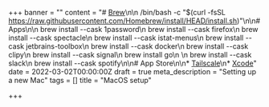 +++
banner = ""
content = "# [Brew](https://brew.sh/)\n\n    /bin/bash -c \"$(curl -fsSL https://raw.githubusercontent.com/Homebrew/install/HEAD/install.sh)\"\n\n# Apps\n\n    brew install --cask 1password\n    brew install --cask firefox\n    brew install --cask spectacle\n    brew install --cask istat-menus\n    brew install --cask jetbrains-toolbox\n    brew install --cask docker\n    brew install --cask clipy\n    brew install --cask signal\n    brew install go\n    \n    brew install --cask slack\n    brew install --cask spotify\n\n# App Store\n\n* [Tailscale](https://apps.apple.com/gb/app/tailscale/id1475387142?mt=12)\n* [Xcode](https://apps.apple.com/gb/app/xcode/id497799835?mt=12)"
date = 2022-03-02T00:00:00Z
draft = true
meta_description = "Setting up a new Mac"
tags = []
title = "MacOS setup"

+++
